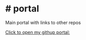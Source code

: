 <h1># portal</h1>
<p>Main portal with links to other repos</p>
<div class="row">
  <a href="https://jaydevdo.github.io/portal/index.html" target="_blank">
    Click to open my githup portal:
  </a>
</div>
